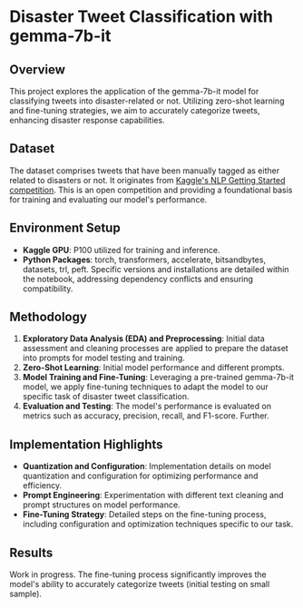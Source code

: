 # Disaster Tweet Classification with gemma-7b-it

## Overview
This project explores the application of the gemma-7b-it model for classifying tweets into disaster-related or not. Utilizing zero-shot learning and fine-tuning strategies, we aim to accurately categorize tweets, enhancing disaster response capabilities.

## Dataset
The dataset comprises tweets that have been manually tagged as either related to disasters or not. It originates from [Kaggle's NLP Getting Started competition](https://www.kaggle.com/c/nlp-getting-started). This is an open competition and providing a foundational basis for training and evaluating our model's performance.

## Environment Setup
- **Kaggle GPU**: P100 utilized for training and inference.
- **Python Packages**: torch, transformers, accelerate, bitsandbytes, datasets, trl, peft. Specific versions and installations are detailed within the notebook, addressing dependency conflicts and ensuring compatibility.

## Methodology
1. **Exploratory Data Analysis (EDA) and Preprocessing**: Initial data assessment and cleaning processes are applied to prepare the dataset into prompts for model testing and training.
2. **Zero-Shot Learning**: Initial model performance and different prompts.
3. **Model Training and Fine-Tuning**: Leveraging a pre-trained gemma-7b-it model, we apply fine-tuning techniques to adapt the model to our specific task of disaster tweet classification.
4. **Evaluation and Testing**: The model's performance is evaluated on metrics such as accuracy, precision, recall, and F1-score. Further.

## Implementation Highlights
- **Quantization and Configuration**: Implementation details on model quantization and configuration for optimizing performance and efficiency.
- **Prompt Engineering**: Experimentation with different text cleaning and prompt structures on model performance.
- **Fine-Tuning Strategy**: Detailed steps on the fine-tuning process, including configuration and optimization techniques specific to our task.

## Results
Work in progress. The fine-tuning process significantly improves the model's ability to accurately categorize tweets (initial testing on small sample).
